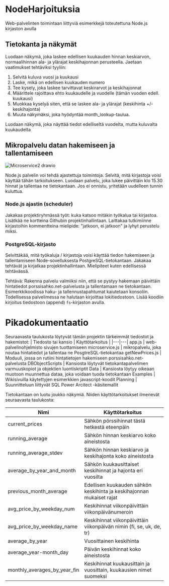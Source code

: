 # NodeHarjoituksia
Web-palvelinten toimintaan liittyviä esimerkkejä toteutettuna Node.js kirjaston avulla

## Tietokanta ja näkymät

Luodaan näkymä, joka laskee edellisen kuukauden hinnan keskiarvon, normaalihinnan ala- ja ylärajat keskihajonnan perusteella. Jaetaan vaatimukset tehtäviksi tyyliin:

1. Selvitä kuluva vuosi ja kuukausi
2. Laske, mikä on edellisen kuukauden numero
3. Tee kysely, joka laskee tarvittavat keskirarvot ja keskihajonnat
4. Määrittele rajoittava ehto kuukaudelle ja vuodelle (tämän vuoden edell. kuukausi)
5. Muokkaa kyselyä siten, että se laskee ala- ja ylärajat (keskihinta +/- keskihajonta)
6. Muuta näkymäksi, joka hyödyntää month_lookup-taulua.

Luodaan näkymä, joka näyttää tiedot edelliseltä vuodelta, mutta kuluvalta kuukaudelta

## Mikropalvelu datan hakemiseen ja tallentamiseen

![Microservice2 drawio](https://github.com/TiViOpetus/NodeHarjoituksia/assets/24242044/c7bbe3d8-f0c4-4e7c-b564-26a422b1ab0d)

Node.js palvelin voi tehdä ajastettuja toimintoja. Selvitä, mitä kirjastoja voisi käyttää tähän tarkoitukseen. Luodaan palvelu, joka lukee päivittäin klo 15.30 hinnat ja tallentaa ne tietokantaan. Jos ei onnistu, yritetään uudelleen tunnin kuluttua. 

### Node.js ajastin (scheduler)

Jakakaa projektiryhmässä työt: kuka katsoo mitäkin työkalua tai kirjastoa. Lisätkää ne kortteina Githubin projektinhallintaan. Laittakaa tutkimiinne kirjastoihin kommentteina mielipide: "jatkoon, ei jatkoon" ja lyhyt perustelu miksi.

### PostgreSQL-kirjasto
Selvittäkää, mitä työkaluja / kirjastoja voisi käyttää tiedon hakemiseen ja tallentamiseen Node-sovelluksesta PostgreSQL-tietokantaan. Jakakaa tehtävät ja kirjatkaa projektinhallintaan. Mielipiteet kuten edellisessä tehtävässä.

Tehtävä:
Rakenna palvelu valmiiksi niin, että se pystyy hakemaan päivittäin hintatiedot porssisahko.net-palvelusta ja tallentamaan ne tietokantaan. Esimerkkikoodissa haku- ja tallennustapahtumat kaiutetaan konsoliin. Todellisessa palvelimessa ne halutaan kirjoittaa lokitiedostoon. Lisää koodiin kirjoitus tiedostoon (append) `fs`-kirjaston avulla.

# Pikadokumentaatio
Seuraavasta taulukosta löytyvät tämän projektin tärkeimmät tiedostot ja hakemistot:
| Tiedosto tai kansio | Käyttötarkoitus |
|---|---|
app.js | web-palvelinohjelmisto sivujen tuottamiseen
microservice.js | mikropalvelu, joka noutaa hintatiedot ja tallentaa ne PosgtreSQL-tietokantaa
getNewPrices.js | Moduuli, jossa on rutiini hintatietojen hakemiseen porssisahko.net-palvelusta
DBObjectScripts | Kansiosta löytyvät tietokantapalvelimen varmuuskopiot ja objektien luontiskriptit
Data | Kansiosta löytyy oikeaan muotoon muunnettua dataa, joka voidaan tuoda tietokantaan
Examples | Wikisivuilla käytettyjen esimerkkien javascript-koodit
Planning | Suunnitteluun liittyvät SQL Power Arcitect -käsitemallit

Tietokantaan on luotu joukko näkymiä. Niiden käyttötarkoitukset ilmenevät seuraavasta taulukosta:

Nimi | Käyttötarkoitus
|---|---|
current_prices | Sähkön pörssihinnat tästä hetkestä eteenpäin
running_average | Sähkön hinnan keskiarvo koko aineistosta
running_average_stdev | Sähkön hinnan keskiarvo ja keskihajonta koko aineistosta
average_by_year_and_month | Sähkön kuukausittaiset keskihinnat ja hajonta eri vuosilta
previous_month_average | Edellisen kuukauden sähkön keskihinta ja keskihajonnan mukaiset rajat
avg_price_by_weekday_num | Keskihinnat viikonpäivittäin viikonpäivänumeroin
avg_price_by_weekday_name | Keskihinnat viikonpäivittäin viikonpäivän nimin (fi, se, uk, de, tr)
average_by_year | Vuosittainen keskihinta
average_year-month_day | Päivän keskihinnat koko aineistosta
monthly_averages_by_year_fin | Keskihinnat kuukausittain ja vuosittain, kuukausien nimet suomeksi
